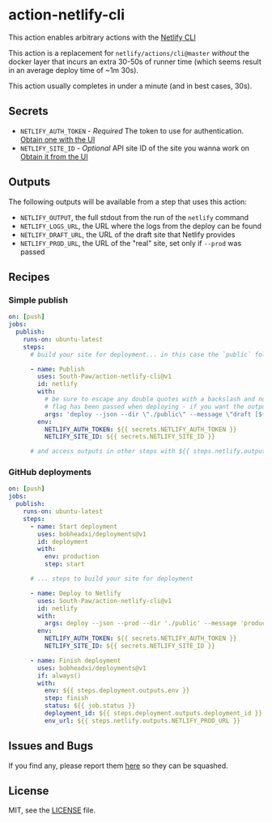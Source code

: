 # action-netlify-cli

This action enables arbitrary actions with the [Netlify CLI](https://github.com/netlify/cli)

This action is a replacement for `netlify/actions/cli@master` _without_ the docker layer that incurs an extra 30-50s of runner time (which seems result in an average deploy time of ~1m 30s).

This action usually completes in under a minute (and in best cases, 30s).

## Secrets

- `NETLIFY_AUTH_TOKEN` - _Required_ The token to use for authentication. [Obtain one with the UI](https://www.netlify.com/docs/cli/#obtain-a-token-in-the-netlify-ui)
- `NETLIFY_SITE_ID` - _Optional_ API site ID of the site you wanna work on [Obtain it from the UI](https://www.netlify.com/docs/cli/#link-with-an-environment-variable)

## Outputs

The following outputs will be available from a step that uses this action:

- `NETLIFY_OUTPUT`, the full stdout from the run of the `netlify` command
- `NETLIFY_LOGS_URL`, the URL where the logs from the deploy can be found
- `NETLIFY_DRAFT_URL`, the URL of the draft site that Netlify provides
- `NETLIFY_PROD_URL`, the URL of the "real" site, set only if `--prod` was passed

## Recipes

### Simple publish

```yml
on: [push]
jobs:
  publish:
    runs-on: ubuntu-latest
    steps:
      # build your site for deployment... in this case the `public` folder is being deployed

      - name: Publish
        uses: South-Paw/action-netlify-cli@v1
        id: netlify
        with:
          # be sure to escape any double quotes with a backslash and note that the --json
          # flag has been passed when deploying - if you want the outputs to work you'll need to include it
          args: 'deploy --json --dir \"./public\" --message \"draft [${{ github.sha }}]\"'
        env:
          NETLIFY_AUTH_TOKEN: ${{ secrets.NETLIFY_AUTH_TOKEN }}
          NETLIFY_SITE_ID: ${{ secrets.NETLIFY_SITE_ID }}

      # and access outputs in other steps with ${{ steps.netlify.outputs.OUTPUT_ID }}
```

### GitHub deployments

```yml
on: [push]
jobs:
  publish:
    runs-on: ubuntu-latest
    steps:
      - name: Start deployment
        uses: bobheadxi/deployments@v1
        id: deployment
        with:
          env: production
          step: start

      # ... steps to build your site for deployment

      - name: Deploy to Netlify
        uses: South-Paw/action-netlify-cli@v1
        id: netlify
        with:
          args: deploy --json --prod --dir './public' --message 'production [${{ github.sha }}]'
        env:
          NETLIFY_AUTH_TOKEN: ${{ secrets.NETLIFY_AUTH_TOKEN }}
          NETLIFY_SITE_ID: ${{ secrets.NETLIFY_SITE_ID }}

      - name: Finish deployment
        uses: bobheadxi/deployments@v1
        if: always()
        with:
          env: ${{ steps.deployment.outputs.env }}
          step: finish
          status: ${{ job.status }}
          deployment_id: ${{ steps.deployment.outputs.deployment_id }}
          env_url: ${{ steps.netlify.outputs.NETLIFY_PROD_URL }}
```

## Issues and Bugs

If you find any, please report them [here](https://github.com/South-Paw/action-netlify-cli/issues) so they can be squashed.

## License

MIT, see the [LICENSE](https://github.com/South-Paw/awesome-gatsby-starter/blob/master/LICENSE) file.
